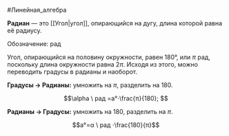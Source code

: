 
#Линейная_алгебра 

**Радиан** — это [[Угол|угол]], опирающийся на дугу, длина которой равна её радиусу.

Обозначение: рад

Угол, опирающийся на половину окружности, равен $180°$, или $π$ рад, поскольку длина окружности равна $2π$. Исходя из этого, можно переводить градусы в радианы и наоборот.

**Градусы → Радианы:** умножить на $π$, разделить на $180$.

$$\alpha \ рад =a°⋅\frac{π}{180}​; $$

**Радианы → Градусы:** умножить на $180$, разделить на $π$.

$$a°=α \ рад ⋅\frac{180}{π}$$​